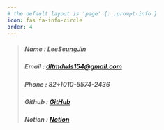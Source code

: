 ```yaml
---
# the default layout is 'page' {: .prompt-info }
icon: fas fa-info-circle
order: 4
---
```


> ##### Name : LeeSeungJin
> ##### Email  : dltmdwls154@gmail.com
> ##### Phone : 82+)010-5574-2436
> ##### Github  : [GitHub](https://github.com/seungjin-le)
> ##### Notion : [Notion](https://nasal-liver-b6b.notion.site/09696828711d488a99c30476205d0794)

